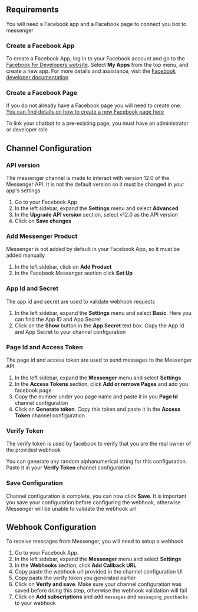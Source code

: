 ## Requirements

You will need a Facebook app and a Facebook page to connect you bot to messenger

### Create a Facebook App

To create a Facebook App, log in to your Facebook account and go to the [Facebook for Developers website](https://developers.facebook.com/). Select **My Apps** from the top menu, and create a new app. For more details and assistance, visit the [Facebook developer documentation](https://developers.facebook.com/docs/development)

### Create a Facebook Page

If you do not already have a Facebook page you will need to create one. [You can find details on how to create a new Facebook page here](https://www.facebook.com/pages/creation/)

To link your chatbot to a pre-existing page, you must have an administrator or developer role

## Channel Configuration

### API version

The messenger channel is made to interact with version 12.0 of the Messenger API. It is not the default version so it must be changed in your app's settings

1. Go to your Facebook App
1. In the left sidebar, expand the **Settings** menu and select **Advanced**
1. In the **Upgrade API version** section, select v12.0 as the API version
1. Click on **Save changes**

### Add Messenger Product

Messenger is not added by default in your Facebook App, so it must be added manually

1. In the left sidebar, click on **Add Product**
1. In the Facebook Messenger section click **Set Up**

### App Id and Secret

The app id and secret are used to validate webhook requests

1. In the left sidebar, expand the **Settings** menu and select **Basic**. Here you can find the App ID and App Secret
1. Click on the **Show** button in the **App Secret** text box. Copy the App Id and App Secret to your channel configuration

### Page Id and Access Token

The page id and access token are used to send messages to the Messenger API

1. In the left sidebar, expand the **Messenger** menu and select **Settings**
1. In the **Access Tokens** section, click **Add or remove Pages** and add you facebook page
1. Copy the number under you page name and paste it in you **Page Id** channel configuration
1. Click on **Generate token**. Copy this token and paste it in the **Access Token** channel configuration

### Verify Token

The verify token is used by facebook to verify that you are the real owner of the provided webhook

You can generate any random alphanumerical string for this configuration. Paste it in your **Verify Token** channel configuration

### Save Configuration

Channel configuration is complete, you can now click **Save**. It is important you save your configuration before configuring the webhook, otherwise Messenger will be unable to validate the webhook url

## Webhook Configuration

To receive messages from Messenger, you will need to setup a webhook

1. Go to your Facebook App.
1. In the left sidebar, expand the **Messenger** menu and select **Settings**
1. In the **Webhooks** section, click **Add Callback URL**
1. Copy paste the webhook url provided in the channel configuration UI
1. Copy paste the verify token you generated earlier
1. Click on **Verify and save**. Make sure your channel configuration was saved before doing this step, otherwise the webhook validation will fail
1. Click on **Add subscriptions** and add `messages` and `messaging_postbacks` to your webhook
